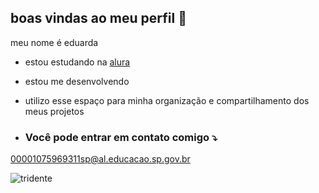 ## boas vindas ao meu perfil 🍒

meu nome é eduarda

- estou estudando na [alura](https://www.alura.com.br)
- estou me desenvolvendo
- utilizo esse espaço para minha organização e compartilhamento dos meus projetos

- ### Você pode entrar em contato comigo ⤵️



00001075969311sp@al.educacao.sp.gov.br

![tridente](https://tenor.com/pt-BR/search/tridente-gifs)

